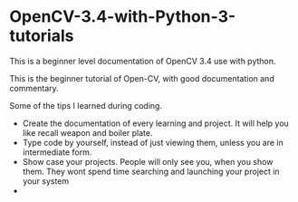 # OpenCV-3.4-with-Python-3-tutorials
This is a beginner level documentation of OpenCV 3.4 use with python.

This is the beginner tutorial of Open-CV, with good documentation and commentary.

Some of the tips I learned during coding.

* Create the documentation of every learning and project. It will help you like recall weapon and boiler plate.
* Type code by yourself, instead of just viewing them, unless you are in intermediate form.
* Show case your projects. People will only see you, when you show them. They wont spend time searching and launching your project in your system
*
